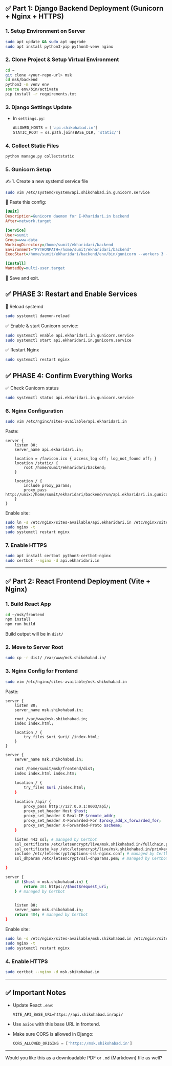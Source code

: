 
## ✅ **Part 1: Django Backend Deployment (Gunicorn + Nginx + HTTPS)**

### 1. **Setup Environment on Server**

```bash
sudo apt update && sudo apt upgrade
sudo apt install python3-pip python3-venv nginx
```

### 2. **Clone Project & Setup Virtual Environment**

```bash
cd ~
git clone <your-repo-url> msk
cd msk/backend
python3 -m venv env
source env/bin/activate
pip install -r requirements.txt
```

### 3. **Django Settings Update**

* In `settings.py`:

  ```python
  ALLOWED_HOSTS = ['api.shikohabad.in']
  STATIC_ROOT = os.path.join(BASE_DIR, 'static/')
  ```

### 4. **Collect Static Files**

```bash
python manage.py collectstatic
```

### 5. **Gunicorn Setup**

✍️ 1. Create a new systemd service file

```bash
sudo vim /etc/systemd/system/api.shikohabad.in.gunicorn.service
```

📄 Paste this config:

```ini
[Unit]
Description=Gunicorn daemon for E-Kharidari.in backend
After=network.target

[Service]
User=sumit
Group=www-data
WorkingDirectory=/home/sumit/ekharidari/backend
Environment="PYTHONPATH=/home/sumit/ekharidari/backend"
ExecStart=/home/sumit/ekharidari/backend/env/bin/gunicorn --workers 3 --bind unix:/home/sumit/ekharidari/backend/run/api.ekharidari.in.gunicorn.sock backend.wsgi:application

[Install]
WantedBy=multi-user.target

```

💾 Save and exit.

## ✅ PHASE 3: Restart and Enable Services

🔄 Reload systemd
```bash
sudo systemctl daemon-reload
```

✅ Enable & start Gunicorn service:

```bash
sudo systemctl enable api.ekharidari.in.gunicorn.service
sudo systemctl start api.ekharidari.in.gunicorn.service
```

✅ Restart Nginx
```bash
sudo systemctl restart nginx
```

## ✅ PHASE 4: Confirm Everything Works

✅ Check Gunicorn status
```bash
sudo systemctl status api.ekharidari.in.gunicorn.service
```

### 6. **Nginx Configuration**

```bash
sudo vim /etc/nginx/sites-available/api.ekharidari.in
```

Paste:

```nginx
server {
    listen 80;
    server_name api.ekharidari.in;

    location = /favicon.ico { access_log off; log_not_found off; }
    location /static/ {
        root /home/sumit/ekharidari/backend;
    }

    location / {
        include proxy_params;
        proxy_pass http://unix:/home/sumit/ekharidari/backend/run/api.ekharidari.in.gunicorn.sock;
    }
}
```

Enable site:

```bash
sudo ln -s /etc/nginx/sites-available/api.ekharidari.in /etc/nginx/sites-enabled
sudo nginx -t
sudo systemctl restart nginx
```

### 7. **Enable HTTPS**

```bash
sudo apt install certbot python3-certbot-nginx
sudo certbot --nginx -d api.ekharidari.in
```

---

## ✅ **Part 2: React Frontend Deployment (Vite + Nginx)**

### 1. **Build React App**

```bash
cd ~/msk/frontend
npm install
npm run build
```

Build output will be in `dist/`

### 2. **Move to Server Root**

```bash
sudo cp -r dist/ /var/www/msk.shikohabad.in/
```

### 3. **Nginx Config for Frontend**

```bash
sudo vim /etc/nginx/sites-available/msk.shikohabad.in
```

Paste:

```nginx
server {
    listen 80;
    server_name msk.shikohabad.in;

    root /var/www/msk.shikohabad.in;
    index index.html;

    location / {
        try_files $uri $uri/ /index.html;
    }
}
```

```bash
server {
    server_name msk.shikohabad.in;

    root /home/sumit/msk/frontend/dist;
    index index.html index.htm;

    location / {
        try_files $uri /index.html;
    }

    location /api/ {
        proxy_pass http://127.0.0.1:8003/api/;
        proxy_set_header Host $host;
        proxy_set_header X-Real-IP $remote_addr;
        proxy_set_header X-Forwarded-For $proxy_add_x_forwarded_for;
        proxy_set_header X-Forwarded-Proto $scheme;
    }

    listen 443 ssl; # managed by Certbot
    ssl_certificate /etc/letsencrypt/live/msk.shikohabad.in/fullchain.pem; # managed by Certbot
    ssl_certificate_key /etc/letsencrypt/live/msk.shikohabad.in/privkey.pem; # managed by Certbot
    include /etc/letsencrypt/options-ssl-nginx.conf; # managed by Certbot
    ssl_dhparam /etc/letsencrypt/ssl-dhparams.pem; # managed by Certbot

}

server {
    if ($host = msk.shikohabad.in) {
        return 301 https://$host$request_uri;
    } # managed by Certbot


    listen 80;
    server_name msk.shikohabad.in;
    return 404; # managed by Certbot
}
```








Enable site:

```bash
sudo ln -s /etc/nginx/sites-available/msk.shikohabad.in /etc/nginx/sites-enabled
sudo nginx -t
sudo systemctl restart nginx
```

### 4. **Enable HTTPS**

```bash
sudo certbot --nginx -d msk.shikohabad.in
```

---

## ✅ **Important Notes**

* Update React `.env`:

  ```env
  VITE_API_BASE_URL=https://api.shikohabad.in/api/
  ```
* Use `axios` with this base URL in frontend.
* Make sure CORS is allowed in Django:

  ```python
  CORS_ALLOWED_ORIGINS = ['https://msk.shikohabad.in']
  ```

---

Would you like this as a downloadable PDF or `.md` (Markdown) file as well?
